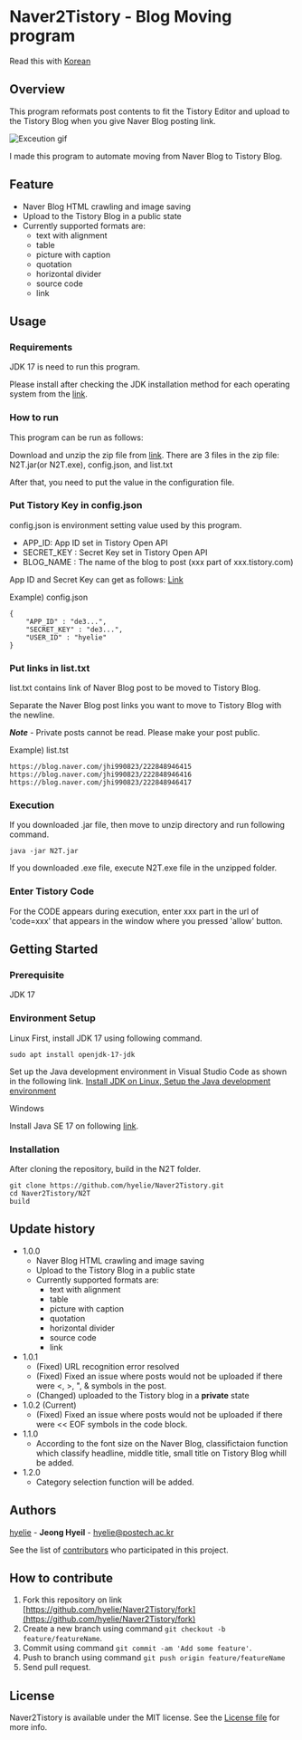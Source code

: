 # Naver2Tistory - Blog Moving program

Read this with [Korean](./readme/README_KR.md)

## Overview
This program reformats post contents to fit the Tistory Editor and upload to the Tistory Blog when you give Naver Blog posting link.

![Exceution gif](./readme/%EC%8B%A4%ED%96%89%20%ED%99%94%EB%A9%B4.gif)

I made this program to automate moving from Naver Blog to Tistory Blog.

## Feature
- Naver Blog HTML crawling and image saving
- Upload to the Tistory Blog in a public state
- Currently supported formats are:
    - text with alignment
    - table
    - picture with caption
    - quotation
    - horizontal divider
    - source code
    - link

## Usage
### Requirements
JDK 17 is need to run this program.

Please install after checking the JDK installation method for each operating system from the [link](https://github.com/hyelie/Naver2Tistory#environment-setup).

### How to run

This program can be run as follows:

Download and unzip the zip file from [link](https://github.com/hyelie/Naver2Tistory/releases/tag/v1.0.2). There are 3 files in the zip file: N2T.jar(or N2T.exe), config.json, and list.txt

After that, you need to put the value in the configuration file.

### Put Tistory Key in config.json
config.json is environment setting value used by this program.
- APP_ID: App ID set in Tistory Open API
- SECRET_KEY : Secret Key set in Tistory Open API
- BLOG_NAME : The name of the blog to post (xxx part of xxx.tistory.com)

App ID and Secret Key can get as follows: [Link](https://hyelie.tistory.com/entry/Tistory-Open-API-%EC%95%B1-%EB%93%B1%EB%A1%9D) 

Example) config.json
```
{
    "APP_ID" : "de3...",
    "SECRET_KEY" : "de3...",
    "USER_ID" : "hyelie"
}
```

### Put links in list.txt
list.txt contains link of Naver Blog post to be moved to Tistory Blog.

Separate the Naver Blog post links you want to move to Tistory Blog with the newline.

***Note*** - Private posts cannot be read. Please make your post public.

Example) list.tst
```
https://blog.naver.com/jhi990823/222848946415
https://blog.naver.com/jhi990823/222848946416
https://blog.naver.com/jhi990823/222848946417
```

### Execution
If you downloaded .jar file, then move to unzip directory and run following command.
```
java -jar N2T.jar
```

If you downloaded .exe file, execute N2T.exe file in the unzipped folder.

### Enter Tistory Code
For the CODE appears during execution, enter xxx part in the url of 'code=xxx' that appears in the window where you pressed 'allow' button.

## Getting Started
### Prerequisite

JDK 17

### Environment Setup

Linux
First, install JDK 17 using following command.
```
sudo apt install openjdk-17-jdk
```

Set up the Java development environment in Visual Studio Code as shown in the following link. [Install JDK on Linux, Setup the Java development environment](https://hyelie.tistory.com/entry/GCP%EC%97%90-Java-%EA%B0%9C%EB%B0%9C%ED%99%98%EA%B2%BD-%EC%84%B8%ED%8C%85?category=947331)

Windows

Install Java SE 17 on following [link](https://www.oracle.com/java/technologies/javase/jdk17-archive-downloads.html).

### Installation

After cloning the repository, build in the N2T folder.
```
git clone https://github.com/hyelie/Naver2Tistory.git
cd Naver2Tistory/N2T
build
```

## Update history

* 1.0.0
    - Naver Blog HTML crawling and image saving
    - Upload to the Tistory Blog in a public state
    - Currently supported formats are:
        - text with alignment
        - table
        - picture with caption
        - quotation
        - horizontal divider
        - source code
        - link
* 1.0.1
    - (Fixed) URL recognition error resolved
    - (Fixed) Fixed an issue where posts would not be uploaded if there were <, >, ", & symbols in the post.
    - (Changed) uploaded to the Tistory blog in a **private** state
* 1.0.2 (Current)
    - (Fixed) Fixed an issue where posts would not be uploaded if there were << EOF symbols in the code block.
* 1.1.0
    - According to the font size on the Naver Blog, classifictaion function which classify headline, middle title, small title on Tistory Blog whill be added.
* 1.2.0
    - Category selection function will be added.

## Authors
[hyelie](https://github.com/hyelie) - **Jeong Hyeil** - <hyelie@postech.ac.kr>

See the list of [contributors](./CONTRIBUTORS) who participated in this project.

## How to contribute

1. Fork this repository on link [https://github.com/hyelie/Naver2Tistory/fork](https://github.com/hyelie/Naver2Tistory/fork)
2. Create a new branch using command `git checkout -b feature/featureName`.
3. Commit using command `git commit -am 'Add some feature'`.
4. Push to branch using command `git push origin feature/featureName`
5. Send pull request.

## License

Naver2Tistory is available under the MIT license. See the [License file](./LICENSE) for more info.
